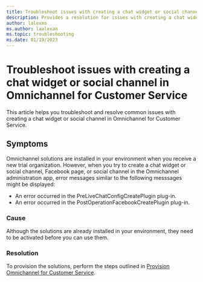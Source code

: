 ```yaml
---
title: Troubleshoot issues with creating a chat widget or social channel in Omnichannel for Customer Service
description: Provides a resolution for issues with creating a chat wideget or social channel in Omnichannel for Customer Service.
author: lalexms
ms.author: laalexan
ms.topic: troubleshooting
ms.date: 01/19/2023
---
```


# Troubleshoot issues with creating a chat widget or social channel in Omnichannel for Customer Service

This article helps you troubleshoot and resolve common issues with creating a chat widget or social channel in Omnichannel for Customer Service.

## Symptoms

Omnichannel solutions are installed in your environment when you receive a new trial organization. However, when you try to create a chat widget or social channel, Facebook page, or social channel in the Omnichannel administration app, error messages similar to the following messsages might be displayed:

- An error occurred in the PreLiveChatConfigCreatePlugin plug-in.
- An error occurred in the PostOperationFacebookCreatePlugin plug-in.

### Cause

Although the solutions are already installed in your environment, they need to be activated before you can use them.
 
### Resolution

To provision the solutions, perform the steps outlined in [Provision Omnichannel for Customer Service](/dynamics365/customer-service/omnichannel-provision-license).

